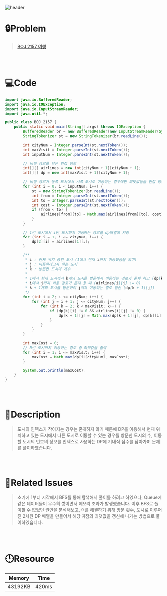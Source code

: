 ![header](https://capsule-render.vercel.app/api?type=waving&height=200&color=0:FF658D,100:FFCB32&text=BOJ%202157&fontColor=FFFFFF&fontAlign=80&fontAlignY=35&fontSize=50)

# **🔒Problem**

> [BOJ 2157 여행](https://www.acmicpc.net/problem/2157)

<br>
<br>

# **💻Code**

```java
import java.io.BufferedReader;
import java.io.IOException;
import java.io.InputStreamReader;
import java.util.*;

public class BOJ_2157 {
    public static void main(String[] args) throws IOException {
        BufferedReader br = new BufferedReader(new InputStreamReader(System.in));
        StringTokenizer st = new StringTokenizer(br.readLine());

        int cityNum = Integer.parseInt(st.nextToken());
        int maxVisit = Integer.parseInt(st.nextToken());
        int inputNum = Integer.parseInt(st.nextToken());

        // 비행 경로를 담은 인접 행렬
        int[][] airlines = new int[cityNum + 1][cityNum + 1];
        int[][] dp = new int[maxVisit + 1][cityNum + 1];

        // 비행 경로가 동쪽 도시에서 서쪽 도시로 이동하는 경우에만 최댓값들을 인접 행렬에 저장
        for (int i = 0; i < inputNum; i++) {
            st = new StringTokenizer(br.readLine());
            int from = Integer.parseInt(st.nextToken());
            int to = Integer.parseInt(st.nextToken());
            int cost = Integer.parseInt(st.nextToken());
            if (from < to) {
                airlines[from][to] = Math.max(airlines[from][to], cost);
            }
        }

        // 1번 도시에서 i번 도시까지 이동하는 경로를 dp배열에 저장
        for (int i = 1; i <= cityNum; i++) {
            dp[2][i] = airlines[1][i];
        }

        /**
         * i : 현재 위치 중인 도시 (1에서 현재 i까지 이동했음을 의미)
         * j : 이동하려고자 하는 도시
         * k : 방문한 도시의 개수
         *
         * 1에서 현재 도시까지 k개의 도시를 방문해서 이동하는 경로가 존재 하고 (dp[k][i] != 0)
         * i에서 j까지 이동 경로가 존재 할 때 (airlines[i][j] != 0)
         * k + 1개의 도시를 방문하여 j까지 이동하는 경로 갱신 (dp[k + 1][j])
         */
        for (int i = 2; i <= cityNum; i++) {
            for (int j = i + 1; j <= cityNum; j++) {
                for (int k = 2; k < maxVisit; k++) {
                    if (dp[k][i] != 0 && airlines[i][j] != 0) {
                        dp[k + 1][j] = Math.max(dp[k + 1][j], dp[k][i] + airlines[i][j]);
                    }
                }
            }
        }

        int maxCost = 0;
        // N번 도시까지 이동하는 경로 중 최댓값을 출력
        for (int i = 1; i <= maxVisit; i++) {
            maxCost = Math.max(dp[i][cityNum], maxCost);
        }

        System.out.println(maxCost);
    }
}
```

<br>
<br>

# **🔑Description**

> 도시의 인덱스가 작아지는 경우는 존재하지 않기 때문에 DP를 이용해서 현재 위치하고 있는 도시에서 다른 도시로 이동할 수 있는 경우를 방문한 도시의 수, 이동할 도시의 번호의 정보를 인덱스로 사용하는 DP에 기내식 점수를 담아가며 문제를 풀이하였습니다.

<br>
<br>

# **📑Related Issues**

> 초기에 1부터 시작해서 BFS를 통해 탐색해서 풀이를 하려고 하였으나, Queue에 같은 데이터들이 무수히 쌓이면서 메모리 초과가 발생했습니다.
> 이후 BFS로 풀이할 수 없었던 원인을 분석해보고, 이를 해결하기 위해 방문 횟수, 도시로 이루어진 2차원 DP 배열을 만들어서 해당 지점의 최댓값을 갱신해 나가는 방법으로 풀이하였습니다.

<br>
<br>

# **🕛Resource**

| Memory   | Time   |
| -------- | ------ |
| 43192KB  | 420ms  |
